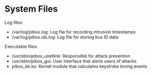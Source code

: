 # System Files

Log files:
* /var/log/pibox.log: Log file for recording intrusion timestamps
* /var/log/pibox.ids.log: Log file for storing bus ID data

Executable files:
* /usr/sbin/pibox_unetlink: Responsible for attack prevention
* /usr/sbin/pibox_gui: User interface that alerts users of attacks
* pibox_kb.ko: Kernel module that calculates keystroke timing events
